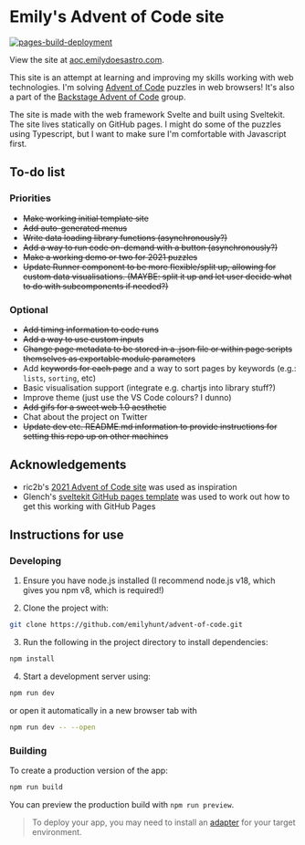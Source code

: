 # Emily's Advent of Code site

[![pages-build-deployment](https://github.com/emilyhunt/aoc.emilydoesastro.com/actions/workflows/pages/pages-build-deployment/badge.svg)](https://github.com/emilyhunt/aoc.emilydoesastro.com/actions/workflows/pages/pages-build-deployment)

View the site at [aoc.emilydoesastro.com](https://aoc.emilydoesastro.com/).

This site is an attempt at learning and improving my skills working with web technologies. I'm solving [Advent of Code](https://adventofcode.com/) puzzles in web browsers! It's also a part of the [Backstage Advent of Code](https://github.com/emilyhunt/backstage-advent-of-code) group.

The site is made with the web framework Svelte and built using Sveltekit. The site lives statically on GitHub pages. I might do some of the puzzles using Typescript, but I want to make sure I'm comfortable with Javascript first.

## To-do list

### Priorities
* ~~Make working initial template site~~
* ~~Add auto-generated menus~~
* ~~Write data loading library functions (asynchronously?)~~
* ~~Add a way to run code on-demand with a button (asynchronously?)~~
* ~~Make a working demo or two for 2021 puzzles~~
* ~~Update Runner component to be more flexible/split up, allowing for custom data visualisations. (MAYBE: split it up and let user decide what to do with subcomponents if needed?)~~

### Optional
* ~~Add timing information to code runs~~
* ~~Add a way to use custom inputs~~
* ~~Change page metadata to be stored in a .json file or within page scripts themselves as exportable module parameters~~
* Add ~~keywords for each page~~ and a way to sort pages by keywords (e.g.: `lists`, `sorting`, etc)
* Basic visualisation support (integrate e.g. chartjs into library stuff?)
* Improve theme (just use the VS Code colours? I dunno)
* ~~Add gifs for a sweet web 1.0 aesthetic~~
* Chat about the project on Twitter
* ~~Update dev etc. README.md information to provide instructions for setting this repo up on other machines~~

## Acknowledgements
* ric2b's [2021 Advent of Code site](https://github.com/ric2b/advent-of-code/tree/master/2021) was used as inspiration
* Glench's [sveltekit GitHub pages template](https://github.com/Glench/sveltekit-github-pages-template) was used to work out how to get this working with GitHub Pages




## Instructions for use

### Developing

1. Ensure you have node.js installed (I recommend node.js v18, which gives you npm v8, which is required!)

2. Clone the project with:

```bash
git clone https://github.com/emilyhunt/advent-of-code.git
```

3. Run the following in the project directory to install dependencies:

```bash
npm install
```

4. Start a development server using:

```bash
npm run dev
```
or open it automatically in a new browser tab with
```bash
npm run dev -- --open
```

### Building

To create a production version of the app:

```bash
npm run build
```

You can preview the production build with `npm run preview`.

> To deploy your app, you may need to install an [adapter](https://kit.svelte.dev/docs/adapters) for your target environment.
